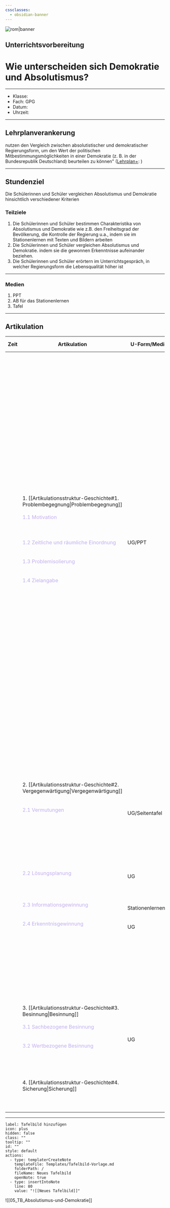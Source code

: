 ```yaml
---
cssclasses:
  - obsidian-banner
---
```

![rom|banner](rom.jpg)







## Unterrichtsvorbereitung
# Wie unterscheiden sich Demokratie und Absolutismus?
---
- Klasse:
- Fach: GPG
- Datum:
- Uhrzeit:
---
## Lehrplanverankerung

nutzen den Vergleich zwischen absolutistischer und demokratischer Regierungsform, um den Wert der politischen Mitbestimmungsmöglichkeiten in einer Demokratie (z. B. in der Bundesrepublik Deutschland) beurteilen zu können"
([Lehrplan+](https://www.lehrplanplus.bayern.de/schulart/mittelschule/inhalt/fachlehrplaene?w_schulart=mittelschule&wt_1=schulart&w_fach=gpg&wt_2=fach): )

---

## Stundenziel

Die Schülerinnen und Schüler vergleichen Absolutismus und Demokratie hinsichtlich verschiedener Kriterien

### Teilziele

1. Die Schülerinnen und Schüler bestimmen Charakteristika von Absolutismus und Demokratie wie z.B. den Freiheitsgrad der Bevölkerung, die Kontrolle der Regierung u.a., indem sie im Stationenlernen mit Texten und Bildern arbeiten
2. Die Schülerinnen und Schüler vergleichen Absolutismus und Demokratie. indem sie die gewonnen Erkenntnisse aufeinander beziehen.
3. Die Schülerinnen und Schüler erörtern im Unterrichtsgespräch, in welcher Regierungsform die Lebensqualität höher ist

---
### Medien

1. PPT
2. AB für das Stationenlernen
3. Tafel

---

## Artikulation


| **Zeit** | **Artikulation**                                                                                                                                                                                                                                                                                                                                                                                             | **U-Form/Medien**                                                                                                        | Inhaltlicher Handlungsablauf                                                                                                                                                                                                                                                                                                                                                                                                                                                                                                                                                                                                                                                                                                                                                                                                                                                                                            |
| -------- | ------------------------------------------------------------------------------------------------------------------------------------------------------------------------------------------------------------------------------------------------------------------------------------------------------------------------------------------------------------------------------------------------------------ | ------------------------------------------------------------------------------------------------------------------------ | ----------------------------------------------------------------------------------------------------------------------------------------------------------------------------------------------------------------------------------------------------------------------------------------------------------------------------------------------------------------------------------------------------------------------------------------------------------------------------------------------------------------------------------------------------------------------------------------------------------------------------------------------------------------------------------------------------------------------------------------------------------------------------------------------------------------------------------------------------------------------------------------------------------------------- |
|          | 1. [[Artikulationsstruktur-Geschichte#1. Problembegegnung\|Problembegegnung]]<br><br><span style="color:#c2afef">1.1 Motivation</span><br><br><br><br><span style="color:#c2afef">1.2 Zeitliche und räumliche Einordnung</span><br><br><br><span style="color:#c2afef">1.3 Problemisolierung</span><br><br><br><span style="color:#c2afef">1.4 Zielangabe</span><br><br>                                     | UG/PPT                                                                                                                   | Bild "Das Bauernfrühstück" - Wiederholung letzte Stunde<br>S: das sind Bauern in Frankreich<br>S: die waren ganz arm und nicht frei<br><br><br>Zeitstrahl an der Wand<br>Bild von König Ludwig und Jahreszahl<br><br><br><br>Bild von König Ludwig neben Bild von Olaf Scholz<br>S: das Linke ist König Ludwig XIV, über den haben wir in der letzten Stunde gesprochen<br>S: der echte sieht ganz anders aus, ich glaube, das ist Scholz<br><br><br>L: Warum glaubt ihr, sehen die beiden so unterschiedlich aus? S: das linke war vor langer Zeit. <br>S: Scholz ist kein König<br>L: Wisst ihr noch, wie wir die Gesellschaftsform unter Ludwig XIV genannt haben?<br>S: Das war Absolutismus<br>L: Genau, und wie sieht das heute aus? Wie nennen wir unsere Gesellschaftsform?<br>S: Demokratie<br>L: Stundenfrage: <span style="color:#ec8e8e">Wie unterscheiden sich Absolutismus und Demokratie?</span><br><br> |
|          | 2. [[Artikulationsstruktur-Geschichte#2. Vergegenwärtigung\|Vergegenwärtigung]]<br><br><br><span style="color:#c2afef">2.1 Vermutungen</span><br><br><br><br><br><br><br><br><br><br><span style="color:#c2afef">2.2 Lösungsplanung</span><br><br><br><br><br><span style="color:#c2afef">2.3 Informationsgewinnung</span><br><br><br><span style="color:#c2afef">2.4 Erkenntnisgewinnung</span><br><br><br> | <br><br><br>UG/Seitentafel<br><br><br><br><br><br><br><br><br><br>UG<br><br><br><br><br>Stationenlernen/AB<br><br><br>UG | <br><br><br>Vermutungen werden an linker Seitentafel festgehalten<br>S: Olaf Scholz kann nicht einfach machen, was er will<br>S: Ludwig XIV wurde nicht gewählt<br><br><br><br><br><br>L: Was müssen wir tun, um diese Frage beantworten zu können?<br><br><br><br><br><br>5 Stationen, anhand derer die S die Unterschiede zwischen Absolutismus und Demokratie erarbeiten<br><br>L: Worin unterscheiden sich Absolutismus und Demokratie?                                                                                                                                                                                                                                                                                                                                                                                                                                                                             |
|          | 3. [[Artikulationsstruktur-Geschichte#3. Besinnung\|Besinnung]]<br><br><span style="color:#c2afef">3.1 Sachbezogene Besinnung</span><br><br><br><span style="color:#c2afef">3.2 Wertbezogene Besinnung</span><br><br><br>                                                                                                                                                                                    | <br><br>UG                                                                                                               | <br><br>L: Vergleich von Leben von Amelie aus Vorstunde mit dem eigenen: Wie unterscheidet es sich?<br><br>L: Was findest du besser, den Absolutismus oder die Demokratie? Warum?                                                                                                                                                                                                                                                                                                                                                                                                                                                                                                                                                                                                                                                                                                                                       |
|          | 4. [[Artikulationsstruktur-Geschichte#4. Sicherung\|Sicherung]]<br><br><br><br>                                                                                                                                                                                                                                                                                                                              |                                                                                                                          | Laufzettel Stationenlernen                                                                                                                                                                                                                                                                                                                                                                                                                                                                                                                                                                                                                                                                                                                                                                                                                                                                                              |


---

```meta-bind-button
label: Tafelbild hinzufügen
icon: plus
hidden: false
class: ""
tooltip: ""
id: ""
style: default
actions:
  - type: templaterCreateNote
    templateFile: Templates/Tafelbild-Vorlage.md
    folderPath: /
    fileName: Neues Tafelbild
    openNote: true
  - type: insertIntoNote
    line: 80
    value: "![[Neues Tafelbild]]"
```

![[05_TB_Absolutismus-und-Demokratie]]

